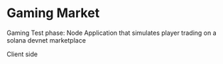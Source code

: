 # Gaming Market

Gaming Test phase: Node Application that simulates player trading on a solana devnet marketplace

Client side
